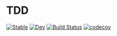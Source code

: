# TDD

[![Stable](https://img.shields.io/badge/docs-stable-blue.svg)](https://miko-dai.github.io/TDD.jl/stable/)
[![Dev](https://img.shields.io/badge/docs-dev-blue.svg)](https://miko-dai.github.io/TDD.jl/dev/)
[![Build Status](https://github.com/miko-dai/TDD.jl/actions/workflows/CI.yml/badge.svg?branch=main)](https://github.com/miko-dai/TDD.jl/actions/workflows/CI.yml?query=branch%3Amain)
[![codecov](https://codecov.io/gh/miko-dai/TDD/branch/main/graph/badge.svg?token=TQSP6spoB6)](https://codecov.io/gh/miko-dai/TDD)
